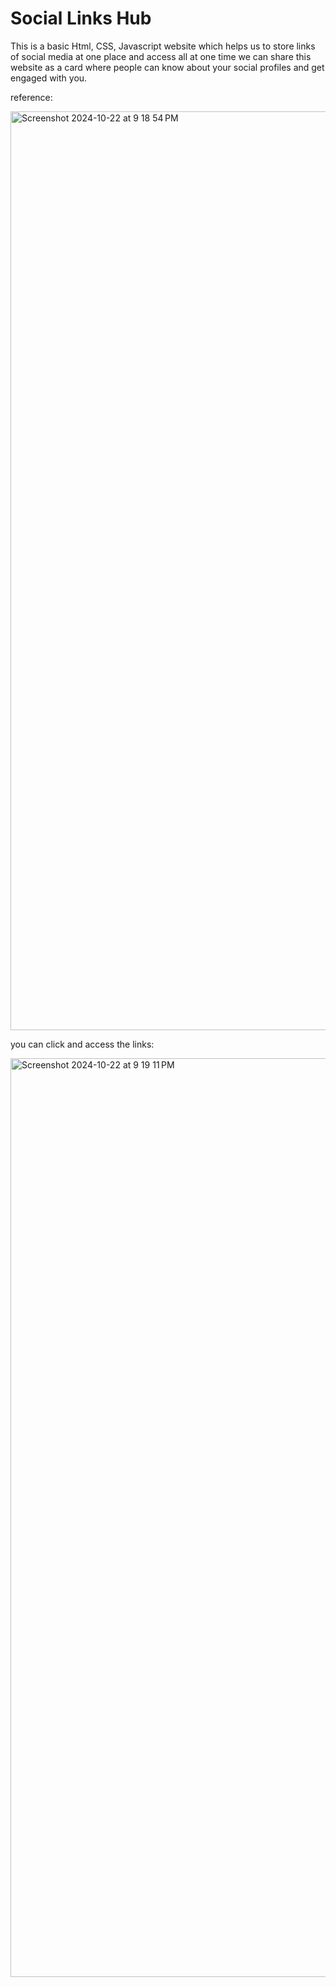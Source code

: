 # Social Links Hub



This is a basic Html, CSS, Javascript website which helps us to store links of social media at one place and access all at one time
we can share this website as a card where people can know about your social profiles and get engaged with you.

reference: 


<img width="1470" alt="Screenshot 2024-10-22 at 9 18 54 PM" src="https://github.com/user-attachments/assets/0d42fd45-03cf-4557-884f-0846ecd2fbc1">


you can click and access the links:


<img width="1470" alt="Screenshot 2024-10-22 at 9 19 11 PM" src="https://github.com/user-attachments/assets/36786bca-ea29-4733-966e-fab2ac4fc9dd">
